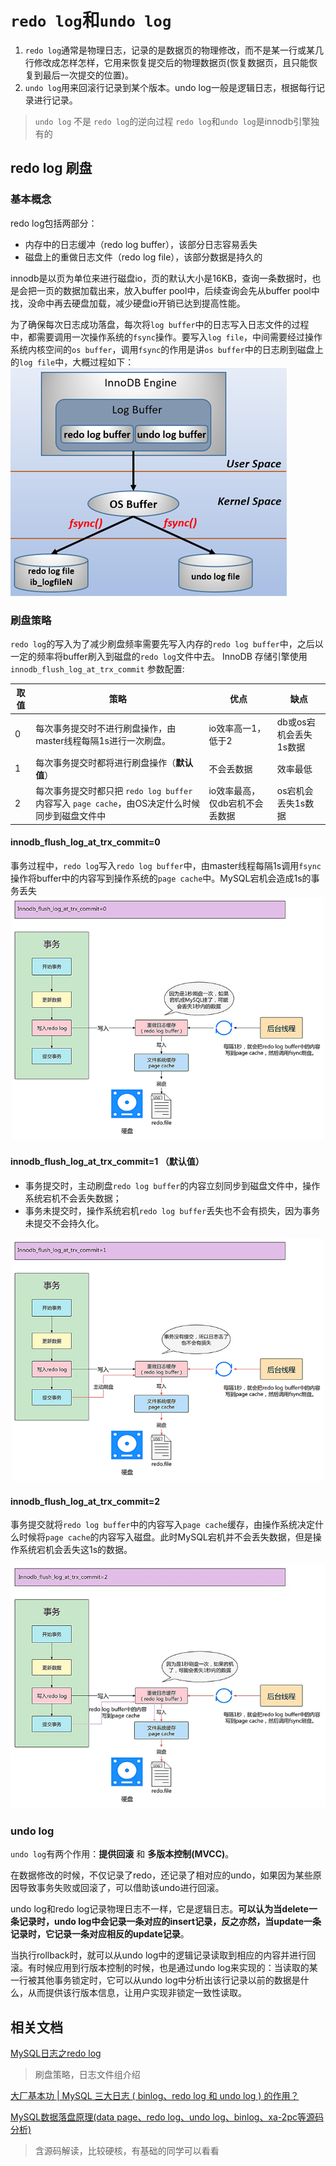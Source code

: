 
# `redo log`和`undo log`
1. `redo log`通常是物理日志，记录的是数据页的物理修改，而不是某一行或某几行修改成怎样怎样，它用来恢复提交后的物理数据页(恢复数据页，且只能恢复到最后一次提交的位置)。
2. `undo log`用来回滚行记录到某个版本。undo log一般是逻辑日志，根据每行记录进行记录。

> `undo log` 不是 `redo log`的逆向过程
`redo log`和`undo log`是innodb引擎独有的

## redo log 刷盘
### 基本概念
redo log包括两部分：
* 内存中的日志缓冲（redo log buffer），该部分日志容易丢失
* 磁盘上的重做日志文件（redo log file），该部分数据是持久的

innodb是以页为单位来进行磁盘io，页的默认大小是16KB，查询一条数据时，也是会把一页的数据加载出来，放入buffer pool中，后续查询会先从buffer pool中找，没命中再去硬盘加载，减少硬盘io开销已达到提高性能。


为了确保每次日志成功落盘，每次将`log buffer`中的日志写入日志文件的过程中，都需要调用一次操作系统的`fsync`操作。要写入`log file`，中间需要经过操作系统内核空间的`os buffer`，调用`fsync`的作用是讲`os buffer`中的日志刷到磁盘上的`log file`中，大概过程如下：
![redolog落盘过程](./img/logBufferToLogFile.png)

### 刷盘策略
`redo log`的写入为了减少刷盘频率需要先写入内存的`redo log buffer`中，之后以一定的频率将buffer刷入到磁盘的`redo log`文件中去。
InnoDB 存储引擎使用 `innodb_flush_log_at_trx_commit` 参数配置:

|取值|策略|优点|缺点|
|--|--|--|--|
|0|每次事务提交时不进行刷盘操作，由master线程每隔1s进行一次刷盘。|io效率高一1，低于2|db或os宕机会丢失1s数据|
|1|每次事务提交时都将进行刷盘操作（**默认值**）|不会丢数据|效率最低|
|2|每次事务提交时都只把 `redo log buffer` 内容写入 `page cache`，由OS决定什么时候同步到磁盘文件中|io效率最高，仅db宕机不会丢数据|os宕机会丢失1s数据|

#### innodb_flush_log_at_trx_commit=0

事务过程中，`redo log`写入`redo log buffer`中，由master线程每隔1s调用`fsync`操作将buffer中的内容写到操作系统的`page cache`中。MySQL宕机会造成1s的事务丢失
![](img/innodb_flush_log_at_trx_commit_0.png)

#### innodb_flush_log_at_trx_commit=1 （**默认值**）

* 事务提交时，主动刷盘`redo log buffer`的内容立刻同步到磁盘文件中，操作系统宕机不会丢失数据；
* 事务未提交时，操作系统宕机`redo log buffer`丢失也不会有损失，因为事务未提交不会持久化。

![](img/innodb_flush_log_at_trx_commit_1.png)

#### innodb_flush_log_at_trx_commit=2

事务提交就将`redo log buffer`中的内容写入`page cache`缓存，由操作系统决定什么时候将`page cache`的内容写入磁盘。此时MySQL宕机并不会丢失数据，但是操作系统宕机会丢失这1s的数据。

![](img/innodb_flush_log_at_trx_commit_2.png)

### undo log
`undo log`有两个作用：**提供回滚** 和 **多版本控制(MVCC)**。

在数据修改的时候，不仅记录了redo，还记录了相对应的undo，如果因为某些原因导致事务失败或回滚了，可以借助该undo进行回滚。

undo log和redo log记录物理日志不一样，它是逻辑日志。**可以认为当delete一条记录时，undo log中会记录一条对应的insert记录，反之亦然，当update一条记录时，它记录一条对应相反的update记录**。

当执行rollback时，就可以从undo log中的逻辑记录读取到相应的内容并进行回滚。有时候应用到行版本控制的时候，也是通过undo log来实现的：当读取的某一行被其他事务锁定时，它可以从undo log中分析出该行记录以前的数据是什么，从而提供该行版本信息，让用户实现非锁定一致性读取。

## 相关文档
[MySQL日志之redo log](https://zhuanlan.zhihu.com/p/640120229)
> 刷盘策略，日志文件组介绍

[大厂基本功 | MySQL 三大日志 ( binlog、redo log 和 undo log ) 的作用？](https://zhuanlan.zhihu.com/p/667283776)

[MySQL数据落盘原理(data page、redo log、undo log、binlog、xa-2pc等源码分析)](https://blog.csdn.net/weixin_38597669/article/details/130668250)
> 含源码解读，比较硬核，有基础的同学可以看看